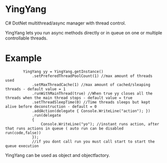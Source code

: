 # YingYang
C# DotNet multithread/async manager with thread control.

YingYang lets you run async methods directly or in queue on one or multiple controllable threads.


# Example
            YingYang yy = YingYang.getInstance()
                .setPreferedThreadPoolCount(1) //max amount of threads used
                .setMaxThreadCache(1) //max amount of cached/sleaping threads - default value = 1 
                .runWithMainThread(true) //When true yy closes all the threads when the main thread stops - default value = true
                .setThreadSleepTime(0) //Time threads sleeps but kept alive before deconstruction - default = 0
                .addAction(delegate { Console.WriteLine("action"); })         
                .run(delegate
                {
                    Console.WriteLine("yo"); //instant runs action, after that runs actions in queue ( auto run can be disabled  run(code,false))
                });
				//if you dont call run you must call start to start the queue execution
				
YingYang can be used as object and objectfactory.
